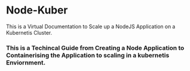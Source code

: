 # Node-Kuber
This is a Virtual Documentation to Scale up a NodeJS Application on a Kubernetis Cluster.


### This is a Techincal Guide from Creating a Node Application to Containerising the Application to scaling in a kubernetis Enviornment. 
